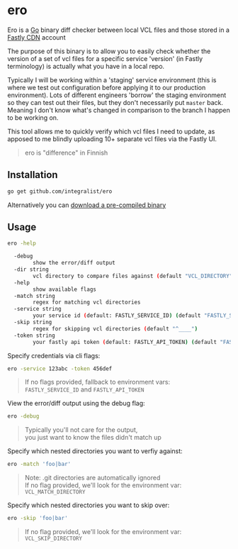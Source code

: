 # ero

Ero is a [Go](https://golang.org) binary diff checker between local VCL files and those stored in a [Fastly CDN](https://www.fastly.com/) account

The purpose of this binary is to allow you to easily check whether the version of a set of vcl files for a specific service 'version' (in Fastly terminology) is actually what you have in a local repo.

Typically I will be working within a 'staging' service environment (this is where we test out configuration before applying it to our production environment). Lots of different engineers 'borrow' the staging environment so they can test out their files, but they don't necessarily put `master` back. Meaning I don't know what's changed in comparison to the branch I happen to be working on.

This tool allows me to quickly verify which vcl files I need to update, as apposed to me blindly uploading 10+ separate vcl files via the Fastly UI.

> ero is "difference" in Finnish

## Installation

```bash
go get github.com/integralist/ero
```

Alternatively you can [download a pre-compiled binary](#)

## Usage

```bash
ero -help

  -debug
        show the error/diff output
  -dir string
        vcl directory to compare files against (default "VCL_DIRECTORY")
  -help
        show available flags
  -match string
        regex for matching vcl directories
  -service string
        your service id (default: FASTLY_SERVICE_ID) (default "FASTLY_SERVICE_ID")
  -skip string
        regex for skipping vcl directories (default "^____")
  -token string
        your fastly api token (default: FASTLY_API_TOKEN) (default "FASTLY_API_TOKEN")
```

Specify credentials via cli flags:

```bash
ero -service 123abc -token 456def
```

> If no flags provided, fallback to environment vars:  
> `FASTLY_SERVICE_ID` and `FASTLY_API_TOKEN`

View the error/diff output using the debug flag:

```bash
ero -debug
```

> Typically you'll not care for the output,  
> you just want to know the files didn't match up

Specify which nested directories you want to verfiy against:

```bash
ero -match 'foo|bar'
```

> Note: .git directories are automatically ignored  
> If no flag provided, we'll look for the environment var:  
> `VCL_MATCH_DIRECTORY`

Specify which nested directories you want to skip over:

```bash
ero -skip 'foo|bar'
```

> If no flag provided, we'll look for the environment var:  
> `VCL_SKIP_DIRECTORY`
